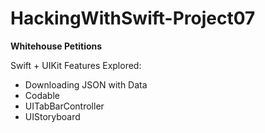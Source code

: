 # HackingWithSwift-Project07
<b>Whitehouse Petitions</b>

<p>Swift + UIKit Features Explored:<p>
<ul>
  <li>Downloading JSON with Data</li>
  <li>Codable</li>
  <li>UITabBarController</li>
  <li>UIStoryboard</li>
</ul>
